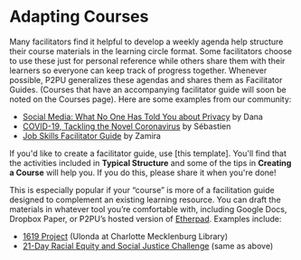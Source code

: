 # Adapting Courses

Many facilitators find it helpful to develop a weekly agenda help structure their course materials in the learning circle format. Some facilitators choose to use these just for personal reference while others share them with their learners so everyone can keep track of progress together. Whenever possible, P2PU generalizes these agendas and shares them as Facilitator Guides. \(Courses that have an accompanying facilitator guide will soon be noted on the Courses page\). Here are some examples from our community:

* [Social Media: What No One Has Told You about Privacy](https://docs.google.com/document/d/1_AnvIV-J8u8l3Z7TyqD8csI45sQFCoJyH7C89Df23tg/edit) by Dana 
* [COVID-19, Tackling the Novel Coronavirus](https://docs.google.com/document/d/1JBfz869HQJ0gtapgYwrYjFfs1cDX7d4POqRBLXD4oSQ/edit) by Sébastien 
* [Job Skills Facilitator Guide](https://docs.google.com/document/d/1LtHeCpP39j9SLO9ttRcUwyBh-nziU2AsT6y-jUn1STU/edit) by Zamira

If you'd like to create a facilitator guide, use \[this template\]. You'll find that the activities included in **Typical Structure** and some of the tips in **Creating a Course** will help you. If you do this, please share it when you're done!





This is especially popular if your “course” is more of a facilitation guide designed to complement an existing learning resource. You can draft the materials in whatever tool you’re comfortable with, including Google Docs, Dropbox Paper, or P2PU’s hosted version of [Etherpad](https://etherpad.p2pu.org/). Examples include: 

* [1619 Project](https://community.p2pu.org/t/the-1619-project-new-york-times/4739/2) \(Ulonda at Charlotte Mecklenburg Library\)
* [ 21-Day Racial Equity and Social Justice Challenge](https://community.p2pu.org/t/21-day-racial-equity-social-justice-ywca-greater-cleveland/4770/2) \(same as above\)



